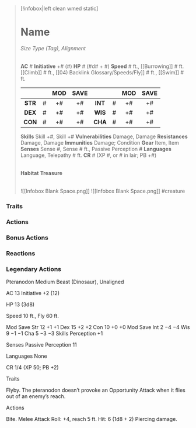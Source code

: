 > [!infobox|left clean wmed static]
> # Name
> *Size Type (Tag), Alignment*
> 
> | |
> | - |
> **AC** # **Initiative** +# (#)
> **HP** # (#d# + #)
> **Speed** # ft., [[Burrowing]] # ft. [[Climb]] # ft., [[04) Backlink Glossary/Speeds/Fly]] # ft., [[Swim]] # ft.
> 
> | | | MOD | SAVE | | | MOD | SAVE |
> | :-: | :-: | :-: | :-: | :-: | :-: | :-: | :-: |
> | **STR** | # | +# | +# | **INT** | # | +# | +# | 
> | **DEX** | # | +# | +# | **WIS** | # | +# | +# |
> | **CON** | # | +# | +# | **CHA** | # | +# | +# |
> **Skills** Skill +#, Skill +#
> **Vulnerabilities** Damage, Damage
> **Resistances** Damage, Damage
> **Immunities** Damage; Condition
> **Gear** Item, Item
> **Senses** Sense #, Sense # ft., Passive Perception #
> **Languages** Language, Telepathy # ft.
> **CR** # (XP #, or # in lair; PB +#)
>
> | |
> | - |
> **Habitat**
> **Treasure**
> 
> | |
> | - |
> ![[Infobox Blank Space.png]]
> ![[Infobox Blank Space.png]]
> #creature 


### Traits
### Actions
### Bonus Actions
### Reactions
### Legendary Actions
Pteranodon
Medium Beast (Dinosaur), Unaligned

AC 13 Initiative +2 (12)

HP 13 (3d8)

Speed 10 ft., Fly 60 ft.

Mod	Save
Str	12	+1	+1
Dex	15	+2	+2
Con	10	+0	+0
Mod	Save
Int	2	−4	−4
Wis	9	−1	−1
Cha	5	−3	−3
Skills Perception +1

Senses Passive Perception 11

Languages None

CR 1/4 (XP 50; PB +2)

Traits

Flyby. The pteranodon doesn’t provoke an Opportunity Attack when it flies out of an enemy’s reach.

Actions

Bite. Melee Attack Roll: +4, reach 5 ft. Hit: 6 (1d8 + 2) Piercing damage.